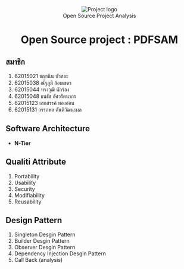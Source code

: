 <center>
 <img src="https://www.mundeemak.com/admin/image/33708.png" alt="Project logo">

</center>
<center>
Open Source Project Analysis
</center>



<center>  <h1>Open Source project : PDFSAM</h1>  </center>

## สมาชิก
1. 62015021 ชญานิน บัวสละ
2. 62015038 ณัฐภูมิ ล้อมเขตร
3. 62015044 ทรงวุฒิ นักร้อง
4. 62015048 ธนธัช อัศวรัตนากร
5. 62015123 เสกสรรค์ ทองอ่อน
6. 62015131 อรรถพล ตันติวัฒนะผล

## Software Architecture
 - **N-Tier**

## Qualiti Attribute
1. Portability
2. Usability
3. Security
4. Modifiability
5. Reusability

## Design Pattern
1. Singleton Desgin Pattern
2. Builder Desgin Pattern
3. Observer Desgin Pattern
4. Dependency Injection Desgin Pattern
5. Call Back (analysis)
